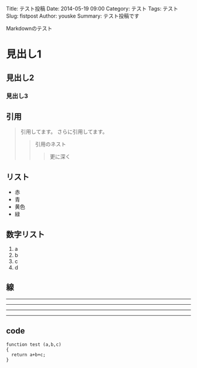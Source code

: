 Title: テスト投稿
Date: 2014-05-19 09:00
Category: テスト
Tags: テスト
Slug: fistpost
Author: youske
Summary: テスト投稿です

Markdownのテスト


# 見出し1

## 見出し2

### 見出し3

## 引用
> 引用してます。
> さらに引用してます。
>> 引用のネスト
>>> 更に深く


## リスト
- 赤
- 青
- 黄色
- 緑

## 数字リスト
1. a
2. b
3. c
4. d

## 線
* * *

***

*****

- - -


## code

    function test (a,b,c) 
    {
      return a+b+c;
    }








